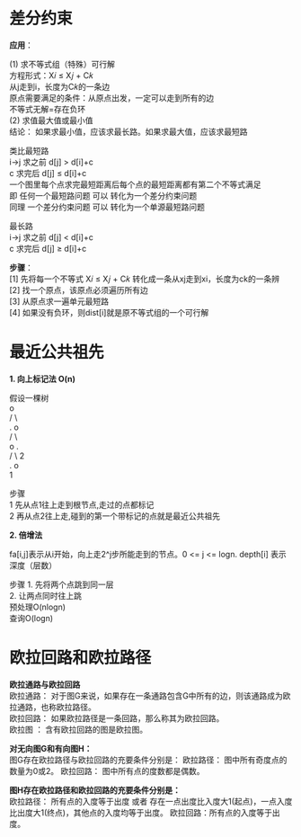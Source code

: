 # 差分约束
**应用**：

(1) 求不等式组（特殊）可行解  
方程形式：X𝑖 ≤ X𝑗 + C𝑘  
从j走到i，长度为C𝑘的一条边  
原点需要满足的条件：从原点出发，一定可以走到所有的边  
不等式无解=存在负环  
(2) 求值最大值或最小值  
结论： 如果求最小值，应该求最长路。如果求最大值，应该求最短路  
  
类比最短路  
  i→j   求之前 d[j] > d[i]+c  
   c    求完后 d[j] ≤ d[i]+c  
一个图里每个点求完最短距离后每个点的最短距离都有第二个不等式满足  
即  任何一个最短路问题 可以 转化为一个差分约束问题  
同理  一个差分约束问题 可以 转化为一个单源最短路问题  

最长路  
   i→j   求之前 d[j] < d[i]+c   
   c     求完后 d[j] ≥ d[i]+c    

**步骤**：  
[1] 先将每一个不等式 X𝑖 ≤ X𝑗 + C𝑘 转化成一条从xj走到xi，长度为ck的一条辨  
[2] 找一个原点，该原点必须遍历所有边  
[3] 从原点求一遍单元最短路  
[4] 如果没有负环，则dist[i]就是原不等式组的一个可行解  


# 最近公共祖先

**1. 向上标记法 O(n)**   

假设一棵树  
	 o  
        / \  
       .    o  
      /  \  
     o    .  
   /  \   2  
  .     o  
  1  

步骤  
1 先从点1往上走到根节点,走过的点都标记  
2 再从点2往上走,碰到的第一个带标记的点就是最近公共祖先  

**2. 倍增法**  

fa[i,j]表示从i开始，向上走2^j步所能走到的节点。0 <= j <= logn. 
depth[i] 表示深度（层数）  
    
步骤
	1. 先将两个点跳到同一层   
  	2. 让两点同时往上跳  
	预处理O(nlogn)   
	查询O(logn)  

# 欧拉回路和欧拉路径

**欧拉通路与欧拉回路**  
欧拉通路： 对于图G来说，如果存在一条通路包含G中所有的边，则该通路成为欧拉通路，也称欧拉路径。  
欧拉回路： 如果欧拉路径是一条回路，那么称其为欧拉回路。  
欧拉图 ： 含有欧拉回路的图是欧拉图。  

**对无向图G和有向图H：**  
图G存在欧拉路径与欧拉回路的充要条件分别是：
欧拉路径： 图中所有奇度点的数量为0或2。
欧拉回路： 图中所有点的度数都是偶数。

**图H存在欧拉路径和欧拉回路的充要条件分别是：**  
欧拉路径： 所有点的入度等于出度 或者 存在一点出度比入度大1(起点)，一点入度比出度大1(终点)，其他点的入度均等于出度。
欧拉回路：所有点的入度等于出度。 
